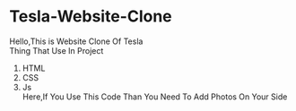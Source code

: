 # Tesla-Website-Clone
Hello,This is Website Clone Of Tesla <br>
Thing That Use In Project<br>
1) HTML <br>
2) CSS <br>
3) Js <br>
Here,If You Use This Code Than You Need To Add Photos On Your Side 
